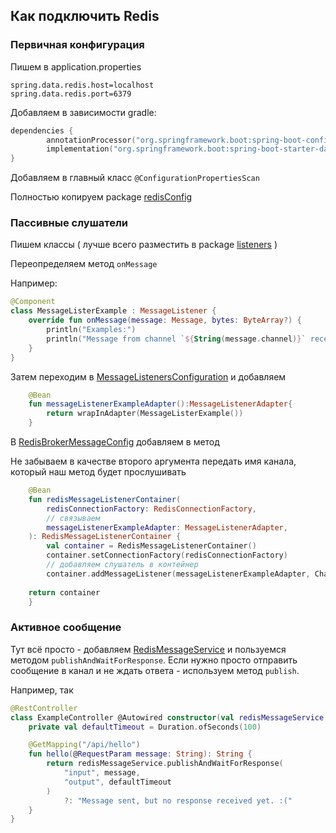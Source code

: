 ## Как подключить Redis



### Первичная конфигурация

Пишем в application.properties
```properties
spring.data.redis.host=localhost
spring.data.redis.port=6379
```
Добавляем в зависимости gradle:
```kotlin
dependencies {
        annotationProcessor("org.springframework.boot:spring-boot-configuration-processor")
        implementation("org.springframework.boot:spring-boot-starter-data-redis")
}
```
Добавляем в главный класс `@ConfigurationPropertiesScan`

Полностью копируем package [redisConfig](src/main/kotlin/ifmo/dma/microdb/redisConfig)

### Пассивные слушатели

Пишем классы ( лучше всего разместить в package [listeners](src/main/kotlin/ifmo/dma/microdb/listeners) )

Переопределяем метод `onMessage`

Например:

```kotlin
@Component
class MessageListerExample : MessageListener {
    override fun onMessage(message: Message, bytes: ByteArray?) {
        println("Examples:")
        println("Message from channel `${String(message.channel)}` received: ${String(message.body)}")
    }
}
```

Затем переходим в [MessageListenersConfiguration](src/main/kotlin/ifmo/dma/microdb/redisConfig/MessageListenersConfiguration.kt) и добавляем
```kotlin
    @Bean
    fun messageListenerExampleAdapter():MessageListenerAdapter{
        return wrapInAdapter(MessageListerExample())
    }
```

В [RedisBrokerMessageConfig](src/main/kotlin/ifmo/dma/microdb/redisConfig/RedisBrokerMessageConfig.kt) добавляем в метод

Не забываем в качестве второго аргумента передать имя канала, который наш метод будет прослушивать

```kotlin
    @Bean
    fun redisMessageListenerContainer(
        redisConnectionFactory: RedisConnectionFactory,
        // связываем
        messageListenerExampleAdapter: MessageListenerAdapter,
    ): RedisMessageListenerContainer {
        val container = RedisMessageListenerContainer()
        container.setConnectionFactory(redisConnectionFactory)
        // добавляем слушатель в контейнер
        container.addMessageListener(messageListenerExampleAdapter, ChannelTopic("example-channel-name"))
        
    return container
    }
```
### Активное сообщение

Тут всё просто - добавляем [RedisMessageService](src/main/kotlin/ifmo/dma/microdb/services/RedisMessageService.kt) и пользуемся методом `publishAndWaitForResponse`. Если нужно просто отправить сообщение в канал и не ждать ответа - используем метод `publish`.

Например, так

```kotlin
@RestController
class ExampleController @Autowired constructor(val redisMessageService: RedisMessageService) {
    private val defaultTimeout = Duration.ofSeconds(100)

    @GetMapping("/api/hello")
    fun hello(@RequestParam message: String): String {
        return redisMessageService.publishAndWaitForResponse(
            "input", message,
            "output", defaultTimeout
        )
            ?: "Message sent, but no response received yet. :("
    }
}
```